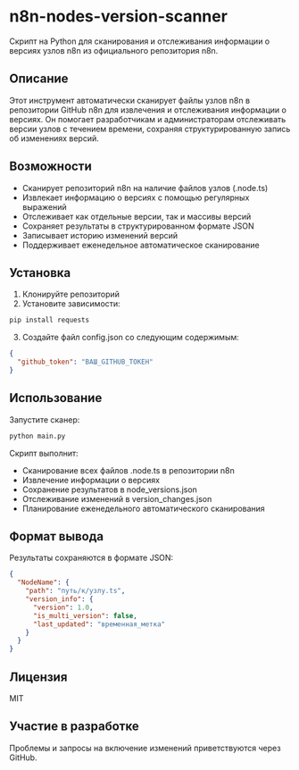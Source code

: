 # n8n-nodes-version-scanner

Скрипт на Python для сканирования и отслеживания информации о версиях узлов n8n из официального репозитория n8n.

## Описание

Этот инструмент автоматически сканирует файлы узлов n8n в репозитории GitHub n8n для извлечения и отслеживания информации о версиях. Он помогает разработчикам и администраторам отслеживать версии узлов с течением времени, сохраняя структурированную запись об изменениях версий.

## Возможности

- Сканирует репозиторий n8n на наличие файлов узлов (.node.ts)
- Извлекает информацию о версиях с помощью регулярных выражений
- Отслеживает как отдельные версии, так и массивы версий
- Сохраняет результаты в структурированном формате JSON
- Записывает историю изменений версий
- Поддерживает еженедельное автоматическое сканирование

## Установка

1. Клонируйте репозиторий
2. Установите зависимости:
```bash
pip install requests
```
3. Создайте файл config.json со следующим содержимым:
```json
{
  "github_token": "ВАШ_GITHUB_ТОКЕН"
}
```

## Использование

Запустите сканер:
```bash
python main.py
```

Скрипт выполнит:
- Сканирование всех файлов .node.ts в репозитории n8n
- Извлечение информации о версиях
- Сохранение результатов в node_versions.json
- Отслеживание изменений в version_changes.json
- Планирование еженедельного автоматического сканирования

## Формат вывода

Результаты сохраняются в формате JSON:
```json
{
  "NodeName": {
    "path": "путь/к/узлу.ts",
    "version_info": {
      "version": 1.0,
      "is_multi_version": false,
      "last_updated": "временная_метка"
    }
  }
}
```

## Лицензия

MIT

## Участие в разработке

Проблемы и запросы на включение изменений приветствуются через GitHub.